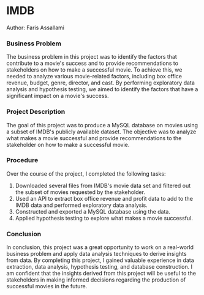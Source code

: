 # IMDB 
 Author: Faris Assallami
 ### Business Problem

The business problem in this project was to identify the factors that contribute to a movie's success and to provide recommendations to stakeholders on how to make a successful movie. To achieve this, we needed to analyze various movie-related factors, including box office revenue, budget, genre, director, and cast. By performing exploratory data analysis and hypothesis testing, we aimed to identify the factors that have a significant impact on a movie's success.

### Project Description

The goal of this project was to produce a MySQL database on movies using a subset of IMDB's publicly available dataset. The objective was to analyze what makes a movie successful and provide recommendations to the stakeholder on how to make a successful movie.

### Procedure

Over the course of the project, I completed the following tasks:

1. Downloaded several files from IMDB's movie data set and filtered out the subset of movies requested by the stakeholder.
2. Used an API to extract box office revenue and profit data to add to the IMDB data and performed exploratory data analysis.
3. Constructed and exported a MySQL database using the data.
4. Applied hypothesis testing to explore what makes a movie successful.

### Conclusion

In conclusion, this project was a great opportunity to work on a real-world business problem and apply data analysis techniques to derive insights from data. By completing this project, I gained valuable experience in data extraction, data analysis, hypothesis testing, and database construction. I am confident that the insights derived from this project will be useful to the stakeholders in making informed decisions regarding the production of successful movies in the future.
